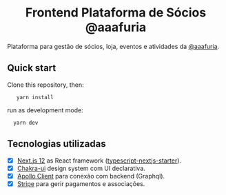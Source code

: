 <div align="center"><h1>Frontend Plataforma de Sócios @aaafuria</h1></div>

Plataforma para gestão de sócios, loja, eventos e atividades da [@aaafuria](https://instagram.com/aaafuria).

## Quick start

Clone this repository, then:

```
   yarn install
```

run as development mode:

```
  yarn dev
```

## Tecnologias utilizadas

- [x] [Next.js 12](https://nextjs.org/) as React framework ([typescript-nextjs-starter](https://github.com/jpedroschmitz/typescript-nextjs-starter)).
- [x] [Chakra-ui](https://chakra-ui.com/) design system com UI declarativa.
- [x] [Apollo Client](https://www.apollographql.com/) para conexão com backend (Graphql).
- [x] [Stripe](https://stripe.com/) para gerir pagamentos e associações.
